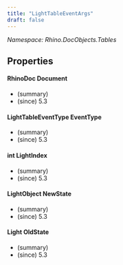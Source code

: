 ```yaml
---
title: "LightTableEventArgs"
draft: false
---
```


*Namespace: Rhino.DocObjects.Tables*
## Properties
#### RhinoDoc Document
- (summary) 
- (since) 5.3
#### LightTableEventType EventType
- (summary) 
- (since) 5.3
#### int LightIndex
- (summary) 
- (since) 5.3
#### LightObject NewState
- (summary) 
- (since) 5.3
#### Light OldState
- (summary) 
- (since) 5.3
